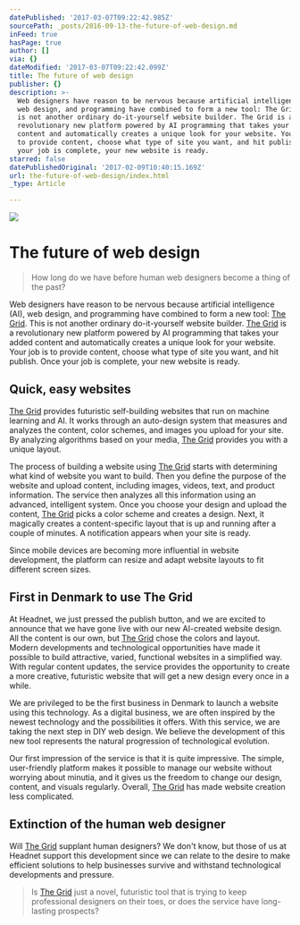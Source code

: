 ```yaml
---
datePublished: '2017-03-07T09:22:42.985Z'
sourcePath: _posts/2016-09-13-the-future-of-web-design.md
inFeed: true
hasPage: true
author: []
via: {}
dateModified: '2017-03-07T09:22:42.099Z'
title: The future of web design
publisher: {}
description: >-
  Web designers have reason to be nervous because artificial intelligence (AI),
  web design, and programming have combined to form a new tool: The Grid. This
  is not another ordinary do-it-yourself website builder. The Grid is a
  revolutionary new platform powered by AI programming that takes your added
  content and automatically creates a unique look for your website. Your job is
  to provide content, choose what type of site you want, and hit publish. Once
  your job is complete, your new website is ready.
starred: false
datePublishedOriginal: '2017-02-09T10:40:15.169Z'
url: the-future-of-web-design/index.html
_type: Article

---
```

![](https://the-grid-user-content.s3-us-west-2.amazonaws.com/822d461e-a6bb-40f9-81a4-8efd046d4808.jpg)

# The future of web design

> How long do we have before human web designers become a thing of the past?

Web designers have reason to be nervous because artificial intelligence (AI), web design, and programming have combined to form a new tool: [The Grid][0]. This is not another ordinary do-it-yourself website builder. [The Grid][0] is a revolutionary new platform powered by AI programming that takes your added content and automatically creates a unique look for your website. Your job is to provide content, choose what type of site you want, and hit publish. Once your job is complete, your new website is ready.

## Quick, easy websites

[The Grid][0] provides futuristic self-building websites that run on machine learning and AI. It works through an auto-design system that measures and analyzes the content, color schemes, and images you upload for your site. By analyzing algorithms based on your media, [The Grid][0] provides you with a unique layout.

The process of building a website using [The Grid][0] starts with determining what kind of website you want to build. Then you define the purpose of the website and upload content, including images, videos, text, and product information. The service then analyzes all this information using an advanced, intelligent system. Once you choose your design and upload the content, [The Grid][0] picks a color scheme and creates a design. Next, it magically creates a content-specific layout that is up and running after a couple of minutes. A notification appears when your site is ready.

Since mobile devices are becoming more influential in website development, the platform can resize and adapt website layouts to fit different screen sizes.

## First in Denmark to use The Grid

At Headnet, we just pressed the publish button, and we are excited to announce that we have gone live with our new AI-created website design. All the content is our own, but [The Grid][0] chose the colors and layout. Modern developments and technological opportunities have made it possible to build attractive, varied, functional websites in a simplified way. With regular content updates, the service provides the opportunity to create a more creative, futuristic website that will get a new design every once in a while.

We are privileged to be the first business in Denmark to launch a website using this technology. As a digital business, we are often inspired by the newest technology and the possibilities it offers. With this service, we are taking the next step in DIY web design. We believe the development of this new tool represents the natural progression of technological evolution.

Our first impression of the service is that it is quite impressive. The simple, user-friendly platform makes it possible to manage our website without worrying about minutia, and it gives us the freedom to change our design, content, and visuals regularly. Overall, [The Grid][0] has made website creation less complicated.

## Extinction of the human web designer

Will [The Grid][0] supplant human designers? We don't know, but those of us at Headnet support this development since we can relate to the desire to make efficient solutions to help businesses survive and withstand technological developments and pressure.

> Is [The Grid][0] just a novel, futuristic tool that is trying to keep professional designers on their toes, or does the service have long-lasting prospects?



[0]: http://bit.ly/tgrid